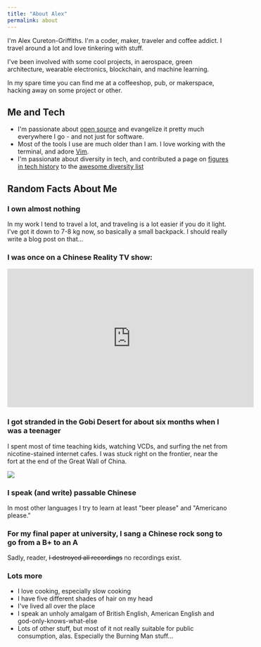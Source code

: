 ```yaml
---
title: "About Alex"
permalink: about
---
```


I'm Alex Cureton-Griffiths. I'm a coder, maker, traveler and coffee addict. I travel around a lot and love tinkering with stuff.

I've been involved with some cool projects, in aerospace, green architecture, wearable electronics, blockchain, and machine learning.

In my spare time you can find me at a coffeeshop, pub, or makerspace, hacking away on some project or other.

## Me and Tech

* I'm passionate about [open source](https://alexcg1.github.io/why-open-source/) and evangelize it pretty much everywhere I go - and not just for software.
* Most of the tools I use are much older than I am. I love working with the terminal, and adore [Vim](http://vim.org/).
* I'm passionate about diversity in tech, and contributed a page on [figures in tech history](https://github.com/folkswhocode/awesome-diversity/blob/master/FIGURES.md) to the [awesome diversity list](https://github.com/folkswhocode/awesome-diversity)

## Random Facts About Me

### I own almost nothing

In my work I tend to travel a lot, and traveling is a lot easier if you do it light. I've got it down to 7-8 kg now, so basically a small backpack. I should really write a blog post on that...

### I was once on a Chinese Reality TV show:

<iframe width="560" height="315" src="https://www.youtube-nocookie.com/embed/NNx3fopScy4" frameborder="0" allow="accelerometer; autoplay; encrypted-media; gyroscope; picture-in-picture" allowfullscreen></iframe>

### I got stranded in the Gobi Desert for about six months when I was a teenager

I spent most of time teaching kids, watching VCDs, and surfing the net from nicotine-stained internet cafes. I was stuck right on the frontier, near the fort at the end of the Great Wall of China.

![](https://i.ytimg.com/vi/rUXZNgwCw-4/maxresdefault.jpg)

### I speak (and write) passable Chinese

In most other languages I try to learn at least "beer please" and "Americano please."

### For my final paper at university, I sang a Chinese rock song to go from a B+ to an A

Sadly, reader, ~~I destroyed all recordings~~ no recordings exist.

### Lots more

* I love cooking, especially slow cooking
* I have five different shades of hair on my head
* I've lived all over the place
* I speak an unholy amalgam of British English, American English and god-only-knows-what-else
* Lots of other stuff, but most of it not really suitable for public consumption, alas. Especially the Burning Man stuff...
